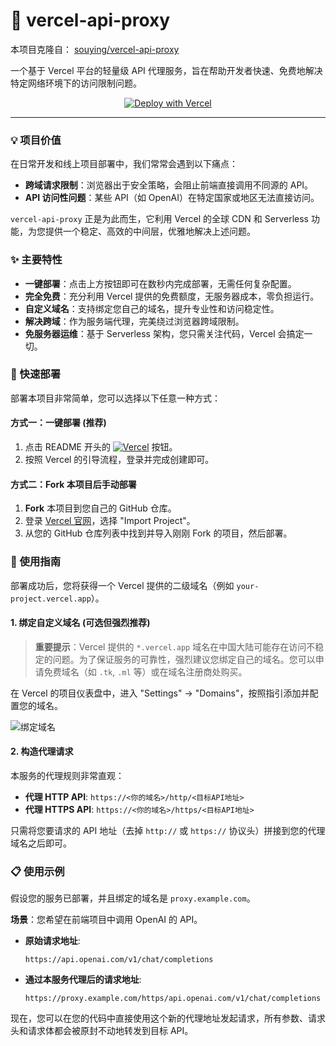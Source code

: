 # 🚀 vercel-api-proxy

本项目克隆自： [souying/vercel-api-proxy](https://github.com/souying/vercel-api-proxy) 

一个基于 Vercel 平台的轻量级 API 代理服务，旨在帮助开发者快速、免费地解决特定网络环境下的访问限制问题。

<p align="center">
  <a href="https://vercel.com/import/project?template=https://github.com/souying/vercel-api-proxy">
    <img src="https://vercel.com/button" alt="Deploy with Vercel"/>
  </a>
</p>

---

### 💡 项目价值

在日常开发和线上项目部署中，我们常常会遇到以下痛点：

*   **跨域请求限制**：浏览器出于安全策略，会阻止前端直接调用不同源的 API。
*   **API 访问性问题**：某些 API（如 OpenAI）在特定国家或地区无法直接访问。

`vercel-api-proxy` 正是为此而生，它利用 Vercel 的全球 CDN 和 Serverless 功能，为您提供一个稳定、高效的中间层，优雅地解决上述问题。

### ✨ 主要特性

*   **一键部署**：点击上方按钮即可在数秒内完成部署，无需任何复杂配置。
*   **完全免费**：充分利用 Vercel 提供的免费额度，无服务器成本，零负担运行。
*   **自定义域名**：支持绑定您自己的域名，提升专业性和访问稳定性。
*   **解决跨域**：作为服务端代理，完美绕过浏览器跨域限制。
*   **免服务器运维**：基于 Serverless 架构，您只需关注代码，Vercel 会搞定一切。

### 🚀 快速部署

部署本项目非常简单，您可以选择以下任意一种方式：

#### 方式一：一键部署 (推荐)

1.  点击 README 开头的 [![Vercel](https://vercel.com/button)](https://vercel.com/import/project?template=https://github.com/souying/vercel-api-proxy) 按钮。
2.  按照 Vercel 的引导流程，登录并完成创建即可。

#### 方式二：Fork 本项目后手动部署

1.  **Fork** 本项目到您自己的 GitHub 仓库。
2.  登录 [Vercel 官网](https://vercel.com/)，选择 "Import Project"。
3.  从您的 GitHub 仓库列表中找到并导入刚刚 Fork 的项目，然后部署。

### 📖 使用指南

部署成功后，您将获得一个 Vercel 提供的二级域名（例如 `your-project.vercel.app`）。

#### 1. 绑定自定义域名 (可选但强烈推荐)

> **重要提示**：Vercel 提供的 `*.vercel.app` 域名在中国大陆可能存在访问不稳定的问题。为了保证服务的可靠性，强烈建议您绑定自己的域名。您可以申请免费域名（如 `.tk`, `.ml` 等）或在域名注册商处购买。

在 Vercel 的项目仪表盘中，进入 "Settings" -> "Domains"，按照指引添加并配置您的域名。

![绑定域名](https://raw.githubusercontent.com/souying/vercel-api-proxy/main/img/domain.png)

#### 2. 构造代理请求

本服务的代理规则非常直观：

*   **代理 HTTP API**: `https://<你的域名>/http/<目标API地址>`
*   **代理 HTTPS API**: `https://<你的域名>/https/<目标API地址>`

只需将您要请求的 API 地址（去掉 `http://` 或 `https://` 协议头）拼接到您的代理域名之后即可。

### 📋 使用示例

假设您的服务已部署，并且绑定的域名是 `proxy.example.com`。

**场景**：您希望在前端项目中调用 OpenAI 的 API。

*   **原始请求地址**:
    ```
    https://api.openai.com/v1/chat/completions
    ```

*   **通过本服务代理后的请求地址**:
    ```
    https://proxy.example.com/https/api.openai.com/v1/chat/completions
    ```

现在，您可以在您的代码中直接使用这个新的代理地址发起请求，所有参数、请求头和请求体都会被原封不动地转发到目标 API。

